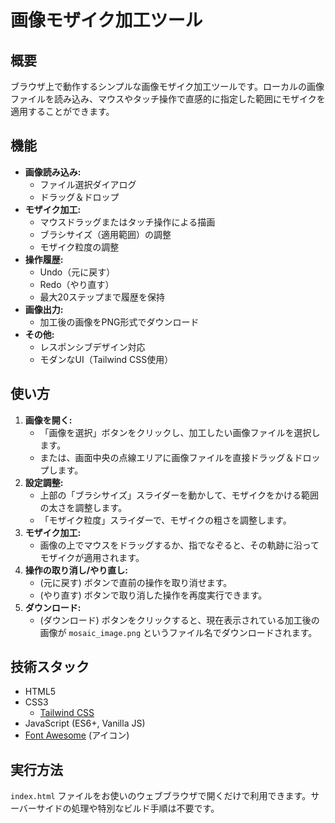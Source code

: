 # 画像モザイク加工ツール

## 概要

ブラウザ上で動作するシンプルな画像モザイク加工ツールです。ローカルの画像ファイルを読み込み、マウスやタッチ操作で直感的に指定した範囲にモザイクを適用することができます。

## 機能

- **画像読み込み:**
    - ファイル選択ダイアログ
    - ドラッグ＆ドロップ
- **モザイク加工:**
    - マウスドラッグまたはタッチ操作による描画
    - ブラシサイズ（適用範囲）の調整
    - モザイク粒度の調整
- **操作履歴:**
    - Undo（元に戻す）
    - Redo（やり直す）
    - 最大20ステップまで履歴を保持
- **画像出力:**
    - 加工後の画像をPNG形式でダウンロード
- **その他:**
    - レスポンシブデザイン対応
    - モダンなUI（Tailwind CSS使用）

## 使い方

1.  **画像を開く:**
    - 「画像を選択」ボタンをクリックし、加工したい画像ファイルを選択します。
    - または、画面中央の点線エリアに画像ファイルを直接ドラッグ＆ドロップします。
2.  **設定調整:**
    - 上部の「ブラシサイズ」スライダーを動かして、モザイクをかける範囲の太さを調整します。
    - 「モザイク粒度」スライダーで、モザイクの粗さを調整します。
3.  **モザイク加工:**
    - 画像の上でマウスをドラッグするか、指でなぞると、その軌跡に沿ってモザイクが適用されます。
4.  **操作の取り消し/やり直し:**
    - <i class="fa-solid fa-rotate-left"></i> (元に戻す) ボタンで直前の操作を取り消せます。
    - <i class="fa-solid fa-rotate-right"></i> (やり直す) ボタンで取り消した操作を再度実行できます。
5.  **ダウンロード:**
    - <i class="fa-solid fa-download"></i> (ダウンロード) ボタンをクリックすると、現在表示されている加工後の画像が `mosaic_image.png` というファイル名でダウンロードされます。

## 技術スタック

-   HTML5
-   CSS3
    -   [Tailwind CSS](https://tailwindcss.com/)
-   JavaScript (ES6+, Vanilla JS)
-   [Font Awesome](https://fontawesome.com/) (アイコン)

## 実行方法

`index.html` ファイルをお使いのウェブブラウザで開くだけで利用できます。サーバーサイドの処理や特別なビルド手順は不要です。
